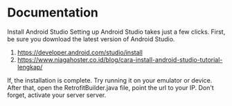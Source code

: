# Documentation
Install Android Studio
Setting up Android Studio takes just a few clicks.
First, be sure you download the latest version of Android Studio.

1. https://developer.android.com/studio/install
2. https://www.niagahoster.co.id/blog/cara-install-android-studio-tutorial-lengkap/

If, the installation is complete. Try running it on your emulator or device. After that, open the RetrofitBuilder.java file, point the url to your IP. Don't forget, activate your server server.
